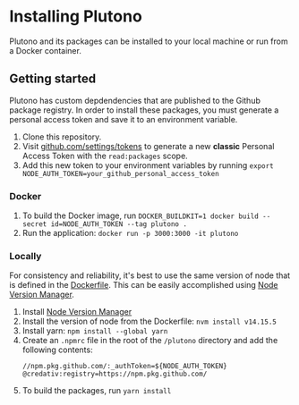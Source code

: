 # Installing Plutono

Plutono and its packages can be installed to your local machine or run from a Docker container.

## Getting started

Plutono has custom depdendencies that are published to the Github package registry. In order to install these packages, you must generate a personal access token and save it to an environment variable.

1. Clone this repository.
1. Visit [github.com/settings/tokens](https://github.com/settings/tokens) to generate a new **classic** Personal Access Token with the `read:packages` scope.
1. Add this new token to your environment variables by running `export NODE_AUTH_TOKEN=your_github_personal_access_token`

### Docker

1. To build the Docker image, run `DOCKER_BUILDKIT=1 docker build --secret id=NODE_AUTH_TOKEN --tag plutono .`
1. Run the application: `docker run -p 3000:3000 -it plutono`

### Locally

For consistency and reliability, it's best to use the same version of node that is defined in the [Dockerfile](Dockerfile). This can be easily accomplished using [Node Version Manager](https://github.com/nvm-sh/nvm).

1. Install [Node Version Manager](https://github.com/nvm-sh/nvm)
1. Install the version of node from the Dockerfile: `nvm install v14.15.5`
1. Install yarn: `npm install --global yarn`
1. Create an `.npmrc` file in the root of the `/plutono` directory and add the following contents:
   ```
   //npm.pkg.github.com/:_authToken=${NODE_AUTH_TOKEN}
   @credativ:registry=https://npm.pkg.github.com/
   ```
1. To build the packages, run `yarn install`
